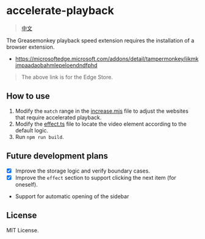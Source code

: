 # accelerate-playback

> [中文](./README.md)

The Greasemonkey playback speed extension requires the installation of a browser extension.

- https://microsoftedge.microsoft.com/addons/detail/tampermonkey/iikmkjmpaadaobahmlepeloendndfphd

> The above link is for the Edge Store.

## How to use

1. Modify the `match` range in the [increase.mjs](./increase.mjs) file to adjust the websites that require accelerated playback.
2. Modify the [effect.ts](./src/effect.ts) file to locate the video element according to the default logic.
3. Run `npm run build`.

## Future development plans

- [x] Improve the storage logic and verify boundary cases.
- [x] Improve the `effect` section to support clicking the next item (for oneself).
- Support for automatic opening of the sidebar

## License

MIT License.
